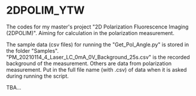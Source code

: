 # 2DPOLIM_YTW
The codes for my master's project "2D Polarization Fluorescence Imaging (2DPOLIM)". Aiming for calculation in the polarization measurement. 

The sample data (csv files) for running the "Get_Pol_Angle.py" is stored in the folder "Samples". 
"PM_20210114_4_Laser_LC_0mA_0V_Background_25s.csv" is the recorded background of the measurement. Others are data from polarization measurement. Put in the full file name (with .csv) of data when it is asked during running the script.

TBA...
